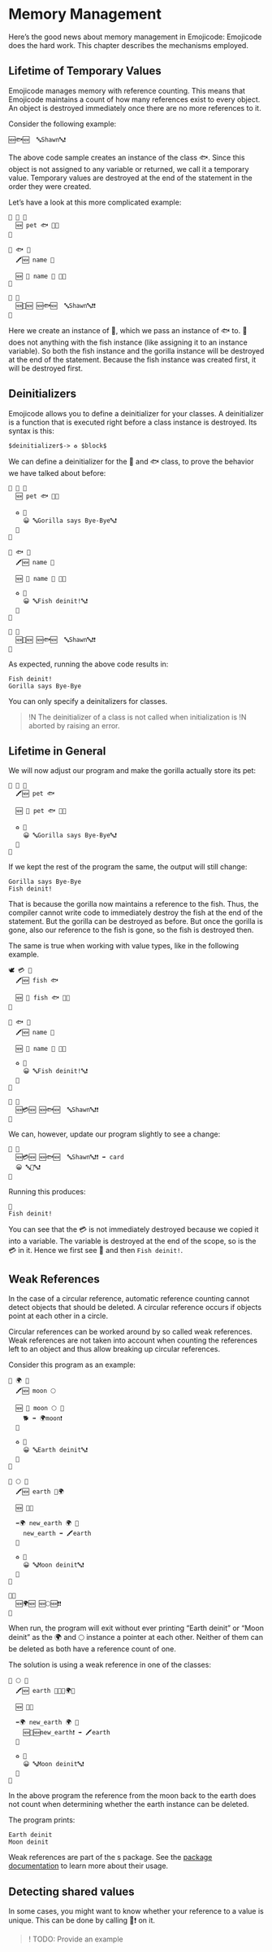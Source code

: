 # Memory Management

Here’s the good news about memory management in Emojicode: Emojicode does the hard work. This chapter describes the mechanisms employed.

## Lifetime of Temporary Values

Emojicode manages memory with reference counting. This means that Emojicode maintains a count of how many references exist to every object. An object is destroyed immediately once there are no more references to it.

Consider the following example:

```
🆕🐟🆕  🔤Shawn🔤❗️
```

The above code sample creates an instance of the class 🐟. Since this object is not assigned to any variable or returned, we call it a temporary value. Temporary values are destroyed at the end of the statement in the order they were created.

Let’s have a look at this more complicated example:

```
🐇 🦍 🍇
  🆕 pet 🐟 🍇🍉
🍉

🐇 🐟 🍇
  🖍🆕 name 🔡

  🆕 🍼 name 🔡 🍇🍉
🍉

🏁 🍇
  🆕🦍🆕️ 🆕🐟🆕  🔤Shawn🔤❗️❗
🍉

```
Here we create an instance of  🦍, which we pass an instance of  🐟 to.   🦍 does not anything with the fish instance (like assigning it to an instance variable). So both the fish instance and the gorilla instance will be destroyed at the end of the statement. Because the fish instance was created first, it will be destroyed first.

## Deinitializers

Emojicode allows you to define a deinitializer for your classes. A deinitializer is a function that is executed right before a class instance is destroyed. Its syntax is this:

```syntax
$deinitializer$-> ♻️ $block$
```

We can define a deinitializer for the  🦍 and  🐟 class, to prove the behavior we have talked about before:

```
🐇 🦍 🍇
  🆕 pet 🐟 🍇🍉

  ♻️ 🍇
    😀 🔤Gorilla says Bye-Bye🔤❗️
  🍉
🍉

🐇 🐟 🍇
  🖍🆕 name 🔡

  🆕 🍼 name 🔡 🍇🍉

  ♻️ 🍇
    😀 🔤Fish deinit!🔤❗️
  🍉
🍉

🏁 🍇
  🆕🦍🆕️ 🆕🐟🆕  🔤Shawn🔤❗️❗
🍉
```

As expected, running the above code results in:

```
Fish deinit!
Gorilla says Bye-Bye
```

You can only specify a deinitalizers for classes.

>!N The deinitializer of a class is not called when initialization is
>!N aborted by raising an error.

## Lifetime in General

We will now adjust our program and make the gorilla actually store its pet:

```
🐇 🦍 🍇
  🖍🆕 pet 🐟

  🆕 🍼 pet 🐟 🍇🍉

  ♻️ 🍇
    😀 🔤Gorilla says Bye-Bye🔤❗️
  🍉
🍉
```

If we kept the rest of the program the same, the output will still change:

```
Gorilla says Bye-Bye
Fish deinit!
```

That is because the gorilla now maintains a reference to the fish. Thus, the compiler cannot write code to immediately destroy the fish at the end of the statement. But the gorilla can be destroyed as before. But once the gorilla is gone, also our reference to the fish is gone, so the fish is destroyed then.

The same is true when working with value types, like in the following example.

```
🕊 💳 🍇
  🖍🆕 fish 🐟

  🆕 🍼 fish 🐟 🍇🍉
🍉

🐇 🐟 🍇
  🖍🆕 name 🔡

  🆕 🍼 name 🔡 🍇🍉

  ♻️ 🍇
    😀 🔤Fish deinit!🔤❗️
  🍉
🍉

🏁 🍇
  🆕💳🆕️ 🆕🐟🆕  🔤Shawn🔤❗️❗
🍉
```

We can, however, update our program slightly to see a change:

```
🏁 🍇
  🆕💳🆕️ 🆕🐟🆕  🔤Shawn🔤❗️❗ ➡️ card
  😀 🔤💛🔤❗️
🍉
```

Running this produces:

```
💛
Fish deinit!
```

You can see that the 💳 is not immediately destroyed because we copied it into a variable. The variable is destroyed at the end of the scope, so is the  💳 in it. Hence we first see 💛 and then `Fish deinit!`.

## Weak References

In the case of a circular reference, automatic reference counting cannot
detect objects that should be deleted. A circular reference occurs if
objects point at each other in a circle.

Circular references can be worked around by so called weak references. Weak
references are not taken into account when counting the references left to an
object and thus allow breaking up circular references.

Consider this program as an example:

```
🐇 🌍 🍇
  🖍🆕 moon 🌕

  🆕 🍼 moon 🌕 🍇
    🐕 ➡️ 🌍moon❗️
  🍉

  ♻️ 🍇
    😀 🔤Earth deinit🔤❗️
  🍉
🍉

🐇 🌕 🍇
  🖍🆕 earth 🍬🌍

  🆕 🍇🍉

  ➡️🌍 new_earth 🌍 🍇
    new_earth ➡️ 🖍earth
  🍉

  ♻️ 🍇
    😀 🔤Moon deinit🔤❗️
  🍉
🍉

🏁🍇
  🆕🌍🆕 🆕🌕🆕❗️❗️
🍉
```

When run, the program will exit without ever printing “Earth deinit” or “Moon
deinit” as the 🌍 and 🌕 instance a pointer at each other. Neither of them
can be deleted as both have a reference count of one.

The solution is using a weak reference in one of the classes:

```
🐇 🌕 🍇
  🖍🆕 earth 🍬📶🐚🌍🍆

  🆕 🍇🍉

  ➡️🌍 new_earth 🌍 🍇
    🆕📶🆕new_earth❗️ ➡️ 🖍earth
  🍉

  ♻️ 🍇
    😀 🔤Moon deinit🔤❗️
  🍉
🍉
```

In the above program the reference from the moon back to the earth does not
count when determining whether the earth instance can be deleted.

The program prints:

```
Earth deinit
Moon deinit
```

Weak references are part of the s package. See the [package documentation](../packages/s/1f4f6.html) to
learn more about their usage.

## Detecting shared values

In some cases, you might want to know whether your reference to a value is unique. This can be done by calling 🏮❗ on it.

>! TODO: Provide an example
